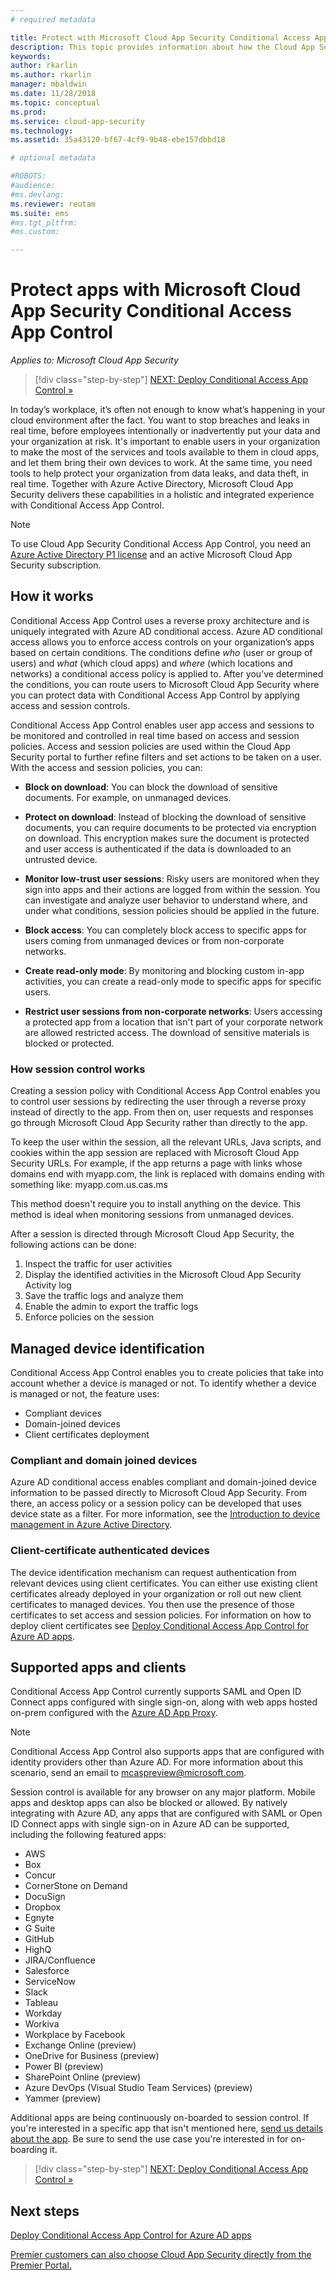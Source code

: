 ```yaml
---
# required metadata

title: Protect with Microsoft Cloud App Security Conditional Access App Control| Microsoft Docs
description: This topic provides information about how the Cloud App Security Conditional Access App Control reverse proxy works.
keywords:
author: rkarlin
ms.author: rkarlin
manager: mbaldwin
ms.date: 11/28/2018
ms.topic: conceptual
ms.prod:
ms.service: cloud-app-security
ms.technology:
ms.assetid: 35a43120-bf67-4cf9-9b48-ebe157dbbd18

# optional metadata

#ROBOTS:
#audience:
#ms.devlang:
ms.reviewer: reutam
ms.suite: ems
#ms.tgt_pltfrm:
#ms.custom:

---
```

# Protect apps with Microsoft Cloud App Security Conditional Access App Control

*Applies to: Microsoft Cloud App Security*

>[!div class="step-by-step"]
[NEXT: Deploy Conditional Access App Control »](proxy-deployment-aad.md)


In today’s workplace, it’s often not enough to know what’s happening in your cloud environment after the fact. You want to stop breaches and leaks in real time, before employees intentionally or inadvertently put your data and your organization at risk. It's important to enable users in your organization to make the most of the services and tools available to them in cloud apps, and let them bring their own devices to work. At the same time, you need tools to help protect your organization from data leaks, and data theft, in real time. Together with Azure Active Directory, Microsoft Cloud App Security delivers these capabilities in a holistic and integrated experience with Conditional Access App Control.

> [!NOTE]
> To use Cloud App Security Conditional Access App Control, you need an [Azure Active Directory P1 license](https://azure.microsoft.com/pricing/details/active-directory/) and an active Microsoft Cloud App Security subscription.
>

## How it works

Conditional Access App Control uses a reverse proxy architecture and is uniquely integrated with Azure AD conditional access. Azure AD conditional access allows you to enforce access controls on your organization’s apps based on certain conditions. The conditions define *who* (user or group of users) and *what* (which cloud apps) and *where* (which locations and networks) a conditional access policy is applied to. After you’ve determined the conditions, you can route users to Microsoft Cloud App Security where you can protect data with Conditional Access App Control by applying access and session controls.

Conditional Access App Control enables user app access and sessions to be monitored and controlled in real time based on access and session policies. Access and session policies are used within the Cloud App Security portal to further refine filters and set actions to be taken on a user. With the access and session policies, you can:

- **Block on download**: You can block the download of sensitive documents. For example, on unmanaged devices.

- **Protect on download**: Instead of blocking the download of sensitive documents, you can require documents to be protected via encryption on download. This encryption makes sure the document is protected and user access is authenticated if the data is downloaded to an untrusted device. 

- **Monitor low-trust user sessions**: Risky users are monitored when they sign into apps and their actions are logged from within the session. You can investigate and analyze user behavior to understand where, and under what conditions, session policies should be applied in the future. 

- **Block access**: You can completely block access to specific apps for users coming from unmanaged devices or from non-corporate networks.

- **Create read-only mode**: By monitoring and blocking custom in-app activities, you can create a read-only mode to specific apps for specific users.  

- **Restrict user sessions from non-corporate networks**: Users accessing a protected app from a location that isn't part of your corporate network are allowed restricted access. The download of sensitive materials is blocked or protected.

### How session control works

Creating a session policy with Conditional Access App Control enables you to control user sessions by redirecting the user through a reverse proxy instead of directly to the app. From then on, user requests and responses go through Microsoft Cloud App Security rather than directly to the app.

To keep the user within the session, all the relevant URLs, Java scripts, and cookies within the app session are replaced with Microsoft Cloud App Security URLs. For example, if the app returns a page with links whose domains end with myapp.com, the link is replaced with domains ending with something like: myapp.com.us.cas.ms 

This method doesn't require you to install anything on the device. This method is ideal when monitoring sessions from unmanaged devices. 

After a session is directed through Microsoft Cloud App Security, the following actions can be done:

1. Inspect the traffic for user activities
2. Display the identified activities in the Microsoft Cloud App Security Activity log
3. Save the traffic logs and analyze them
4. Enable the admin to export the traffic logs
5. Enforce policies on the session

## Managed device identification

Conditional Access App Control enables you to create policies that take into account whether a device is managed or not. To identify whether a device is managed or not, the feature uses:

- Compliant devices
- Domain-joined devices
- Client certificates deployment
 
### Compliant and domain joined devices

Azure AD conditional access enables compliant and domain-joined device information to be passed directly to Microsoft Cloud App Security. From there, an access policy or a session policy can be developed that uses device state as a filter.
For more information, see the [Introduction to device management in Azure Active Directory](https://docs.microsoft.com/azure/active-directory/device-management-introduction). 

### Client-certificate authenticated devices

The device identification mechanism can request authentication from relevant devices using client certificates. You can either use existing client certificates already deployed in your organization or roll out new client certificates to managed devices. You then use the presence of those certificates to set access and session policies. For information on how to deploy client certificates see [Deploy Conditional Access App Control for Azure AD apps](proxy-deployment-aad.md).
 
## Supported apps and clients

Conditional Access App Control currently supports SAML and Open ID Connect apps configured with single sign-on, along with web apps hosted on-prem configured with the [Azure AD App Proxy](https://docs.microsoft.com/azure/active-directory/manage-apps/application-proxy).
> [!NOTE]
> Conditional Access App Control also supports apps that are configured with identity providers other than Azure AD. For more information about this scenario, send an email to mcaspreview@microsoft.com.

Session control is available for any browser on any major platform. Mobile apps and desktop apps can also be blocked or allowed. By natively integrating with Azure AD, any apps that are configured with SAML or Open ID Connect apps with single sign-on in Azure AD can be supported, including the following featured apps:

- AWS
- Box
- Concur
- CornerStone on Demand
- DocuSign
- Dropbox
- Egnyte
- G Suite
- GitHub
- HighQ
- JIRA/Confluence
- Salesforce
- ServiceNow
- Slack
- Tableau
- Workday
- Workiva
- Workplace by Facebook
- Exchange Online (preview)
- OneDrive for Business (preview)
- Power BI (preview)
- SharePoint Online (preview)
- Azure DevOps (Visual Studio Team Services) (preview)
- Yammer (preview)



Additional apps are being continuously on-boarded to session control. If you're interested in a specific app that isn't mentioned here, [send us details about the app](mailto:casfeedback@microsoft.com). Be sure to send the use case you're interested in for on-boarding it.



>[!div class="step-by-step"]
[NEXT: Deploy Conditional Access App Control »](proxy-deployment-aad.md)


## Next steps
[Deploy Conditional Access App Control for Azure AD apps](proxy-deployment-aad.md)   

[Premier customers can also choose Cloud App Security directly from the Premier Portal.](https://premier.microsoft.com/)  
  


